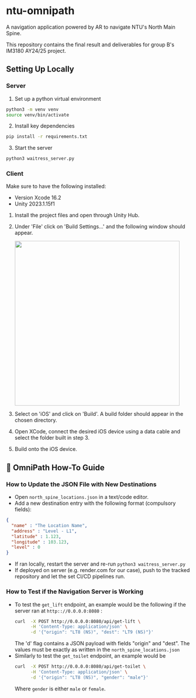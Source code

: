 # ntu-omnipath
A navigation application powered by AR to navigate NTU's North Main Spine.

This repository contains the final result and deliverables for group B's IM3180 AY24/25 project.

## Setting Up Locally
### Server
1. Set up a python virtual environment
```bash
python3 -m venv venv
source venv/bin/activate
```
2. Install key dependencies
```bash
pip install -r requirements.txt
```
3. Start the server
```bash
python3 waitress_server.py
```
### Client
Make sure to have the following installed:
- Version Xcode 16.2
- Unity 2023.1.15f1

1. Install the project files and open through Unity Hub.
2. Under 'File' click on 'Build Settings...' and the following window should appear.
   
   <img src="https://github.com/user-attachments/assets/ebe69854-9372-4973-b2cc-f0cfc4fbe085" width="450">
3. Select on 'iOS' and click on 'Build'. A build folder should appear in the chosen directory.
4. Open XCode, connect the desired iOS device using a data cable and select the folder built in step 3.
5. Build onto the iOS device.

## 📘 OmniPath How-To Guide

### How to Update the JSON File with New Destinations
  - Open `north_spine_locations.json` in a text/code editor.
  - Add a new destination entry with the following format (compulsory fields):
  ```json
  {
    "name" : "The Location Name",
    "address" : "Level - L1",
    "latitude" : 1.123,
    "longitude" : 103.123,
    "level" : 0
  }
  ```
  - If ran locally, restart the server and re-run `python3 waitress_server.py`
  - If deployed on server (e.g. render.com for our case), push to the tracked repository and let the set CI/CD pipelines run.
### How to Test if the Navigation Server is Working
  - To test the `get_lift` endpoint, an example would be the following if the server ran at `http:://0.0.0.0:8080` :
    ```bash
    curl  -X POST http://0.0.0.0:8080/api/get-lift \
          -H 'Content-Type: application/json' \
          -d '{"origin": "LT8 (NS)", "dest": "LT9 (NS)"}'
    ```
    The 'd' flag contains a JSON payload with fields "origin" and "dest". The values must be exactly as written in the `north_spine_locations.json`
  - Similarly to test the `get_toilet` endpoint, an example would be
    ```bash
    curl  -X POST http://0.0.0.0:8080/api/get-toilet \
          -H 'Content-Type: application/json' \
          -d '{"origin": "LT8 (NS)", "gender": "male"}'
    ```
    Where `gender` is either `male` or `female`.



